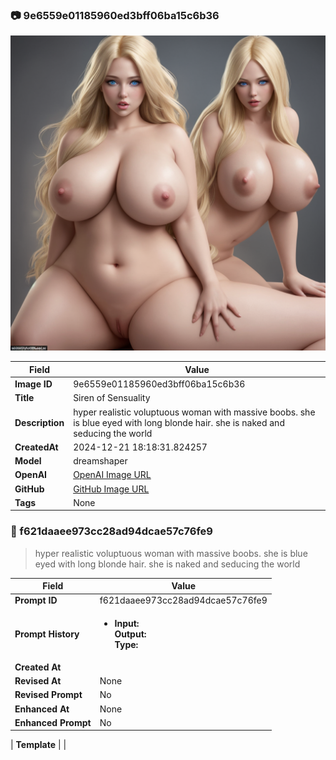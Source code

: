 

### 📷 9e6559e01185960ed3bff06ba15c6b36 


![data.id](./9e6559e01185960ed3bff06ba15c6b36.jpg)


| Field          | Value                                                                                                                     |
|----------------|---------------------------------------------------------------------------------------------------------------------------|
| **Image ID**             | 9e6559e01185960ed3bff06ba15c6b36                                                                                                             |
| **Title**           | Siren of Sensuality                                                                                                       |
| **Description**           | hyper realistic voluptuous woman with massive boobs. she is blue eyed with long blonde hair. she is naked and seducing the world                                                                                                       |
| **CreatedAt**        | 2024-12-21 18:18:31.824257                                                                                                        |
| **Model**        | dreamshaper                                                                                                        |
| **OpenAI**         | [OpenAI Image URL](http://192.168.1.85:8081/generated-images/b643298275264.png)                                                                                |
| **GitHub**         | [GitHub Image URL](https://raw.githubusercontent.com/Caneta-Silva/GODZ/refs/heads/main/images/9e6559e01185960ed3bff06ba15c6b36/9e6559e01185960ed3bff06ba15c6b36.jpg)                                                                                |
| **Tags**       | None                                                                                                                   |

### 📜 f621daaee973cc28ad94dcae57c76fe9

> hyper realistic voluptuous woman with massive boobs. she is blue eyed with long blonde hair. she is naked and seducing the world

| Field          | Value                                                                                                                                                                      |
|----------------|----------------------------------------------------------------------------------------------------------------------------------------------------------------------------|
| **Prompt ID**  | f621daaee973cc28ad94dcae57c76fe9                                                                                                                                                            |
| **Prompt History** | <ul><li>**Input:**  <br> **Output:**  <br> **Type:** </li></ul> |
| **Created At** |                                                                                                                                                    |
| **Revised At** | None                                                                                                                                                   |
| **Revised Prompt** | No                                                                                                                                                                      |
| **Enhanced At** | None                                                                                                                                                  |
| **Enhanced Prompt** | No                                                                                                                                                                    |

| **Template**   |                                                                                                                                            |


